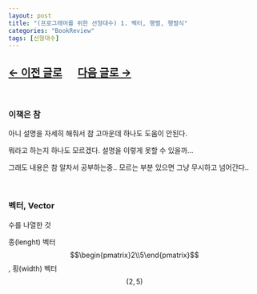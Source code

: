 ```yaml
---
layout: post
title: "(프로그래머를 위한 선형대수) 1. 벡터, 행렬, 행렬식"
categories: "BookReview"
tags: [선형대수]
---
```


## [←  이전 글로](https://maizer2.github.io/bookreview/2021/07/07/(프로그래머를-위한-선형대수)-0.-서론.html) 　 [다음 글로 →](https://maizer2.github.io/bookreview/미정)

<br/>

### 이책은 참

아니 설명을 자세히 해줘서 참 고마운데 하나도 도움이 안된다.

뭐라고 하는지 하나도 모르겠다. 설명을 이렇게 못할 수 있을까...

그래도 내용은 참 알차서 공부하는중.. 모르는 부분 있으면 그냥 무시하고 넘어간다..

<br/>

### 벡터, Vector

수를 나열한 것

종(lenght) 벡터 $$\begin{pmatrix}2\\5\end{pmatrix}$$ , 횡(width) 벡터 $$\left(2, 5\right)$$